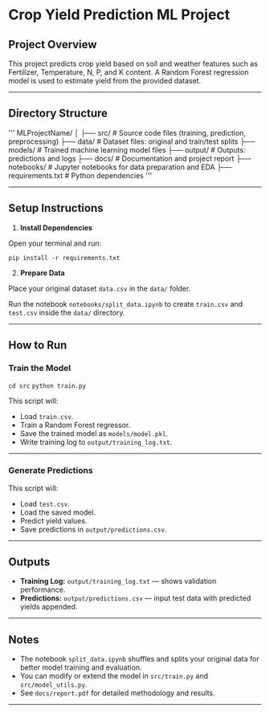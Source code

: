 # Crop Yield Prediction ML Project

## Project Overview

This project predicts crop yield based on soil and weather features such as Fertilizer, Temperature, N, P, and K content. A Random Forest regression model is used to estimate yield from the provided dataset.

---

## Directory Structure
'''
MLProjectName/
│
├── src/ # Source code files (training, prediction, preprocessing)
├── data/ # Dataset files: original and train/test splits
├── models/ # Trained machine learning model files
├── output/ # Outputs: predictions and logs
├── docs/ # Documentation and project report
├── notebooks/ # Jupyter notebooks for data preparation and EDA
├── requirements.txt # Python dependencies
'''

---

## Setup Instructions

1. **Install Dependencies**

Open your terminal and run:

`pip install -r requirements.txt`


2. **Prepare Data**

Place your original dataset `data.csv` in the `data/` folder.

Run the notebook `notebooks/split_data.ipynb` to create `train.csv` and `test.csv` inside the `data/` directory.

---

## How to Run

### Train the Model

`cd src`
`python train.py`


This script will:

- Load `train.csv`.
- Train a Random Forest regressor.
- Save the trained model as `models/model.pkl`.
- Write training log to `output/training_log.txt`.

---

### Generate Predictions

This script will:

- Load `test.csv`.
- Load the saved model.
- Predict yield values.
- Save predictions in `output/predictions.csv`.

---

## Outputs

- **Training Log:** `output/training_log.txt` — shows validation performance.
- **Predictions:** `output/predictions.csv` — input test data with predicted yields appended.

---

## Notes

- The notebook `split_data.ipynb` shuffles and splits your original data for better model training and evaluation.
- You can modify or extend the model in `src/train.py` and `src/model_utils.py`.
- See `docs/report.pdf` for detailed methodology and results.

---
